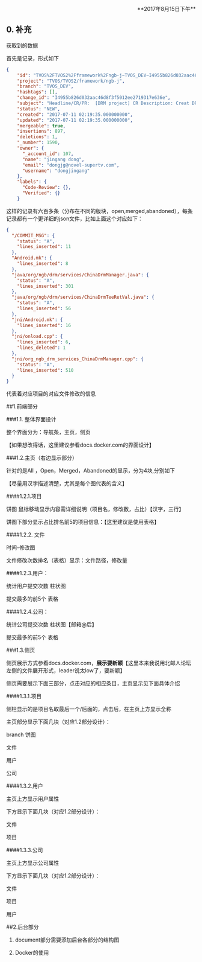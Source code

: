 <p align="right">**2017年8月15日下午**</p>

## 0. 补充

获取到的数据

首先是记录，形式如下

```json
{
    "id": "TVOS%2FTVOS2%2Fframework%2Fngb-j~TVOS_DEV~I4955b826d032aac46d8f3f5012ee2719317e636e",
    "project": "TVOS/TVOS2/framework/ngb-j",
    "branch": "TVOS_DEV",
    "hashtags": [],
    "change_id": "I4955b826d032aac46d8f3f5012ee2719317e636e",
    "subject": "Headline/CR/PR:  [DRM project] CR Description: Creat DRM Code and Refine DRM case. UnitTest: Pass",
    "status": "NEW",
    "created": "2017-07-11 02:19:35.000000000",
    "updated": "2017-07-11 02:19:35.000000000",
    "mergeable": true,
    "insertions": 897,
    "deletions": 1,
    "_number": 1590,
    "owner": {
      "_account_id": 107,
      "name": "jingang dong",
      "email": "dongjg@novel-supertv.com",
      "username": "dongjingang"
    },
    "labels": {
      "Code-Review": {},
      "Verified": {}
    }
```

这样的记录有六百多条（分布在不同的版块，open,merged,abandoned），每条记录都有一个更详细的json文件，比如上面这个对应如下：

```json
{
  "/COMMIT_MSG": {
    "status": "A",
    "lines_inserted": 11
  },
  "Android.mk": {
    "lines_inserted": 8
  },
  "java/org/ngb/drm/services/ChinaDrmManager.java": {
    "status": "A",
    "lines_inserted": 301
  },
  "java/org/ngb/drm/services/ChinaDrmTeeRetVal.java": {
    "status": "A",
    "lines_inserted": 56
  },
  "jni/Android.mk": {
    "lines_inserted": 16
  },
  "jni/onload.cpp": {
    "lines_inserted": 6,
    "lines_deleted": 1
  },
  "jni/org_ngb_drm_services_ChinaDrmManager.cpp": {
    "status": "A",
    "lines_inserted": 510
  }
}
```

代表着对应项目的对应文件修改的信息



##1.前端部分

###1.1. 整体界面设计

整个界面分为：导航条，主页，侧页

【如果想改得话，这里建议参看docs.docker.com的界面设计】

###1.2.主页（右边显示部分）

针对的是All ，Open，Merged，Abandoned的显示，分为4块,分别如下

【尽量用汉字描述清楚，尤其是每个图代表的含义】

####1.2.1.项目

饼图 鼠标移动显示内容需详细说明（项目名，修改数，占比）【汉字，三行】

饼图下部分显示占比排名前5的项目信息：【这里建议是使用表格】

####1.2.2. 文件

时间-修改图

文件修改次数排名（表格）显示：文件路径，修改量

####1.2.3.用户：

统计用户提交次数  柱状图

提交最多的前5个  表格

####1.2.4.公司：

统计公司提交次数  柱状图【邮箱@后】

提交最多的前5个  表格



###1.3.侧页

侧页展示方式参看docs.docker.com，**展示要新颖**【这里本来我说用北邮人论坛左侧的文件展开形式，leader说太low了，要新颖】

侧页需要展示下面三部分，点击对应的相应条目，主页显示见下面具体介绍

####1.3.1.项目

侧栏显示的是项目名取最后一个/后面的，点击后，在主页上方显示全称

主页部分显示下面几块（对应1.2部分设计）：

branch 饼图

文件

用户

公司

####1.3.2.用户

主页上方显示用户属性

下方显示下面几块（对应1.2部分设计）：

文件

项目

####1.3.3.公司

主页上方显示公司属性

下方显示下面几块（对应1.2部分设计）：

文件

项目

用户

##2.后台部分

1. document部分需要添加后台各部分的结构图


2. Docker的使用

